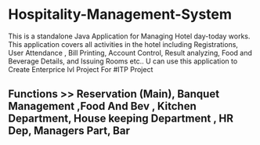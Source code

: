 
# Hospitality-Management-System

This is a standalone Java Application for Managing Hotel day-today works. This application covers all activities in the hotel including Registrations, User Attendance , Bill Printing, Account Control, Result analyzing, Food and Beverage Details, and Issuing Rooms etc.. U can use this application to Create Enterprice lvl Project For #ITP Project

## Functions >> Reservation (Main), Banquet Management ,Food And Bev , Kitchen Department, House keeping Department , HR Dep, Managers Part, Bar
